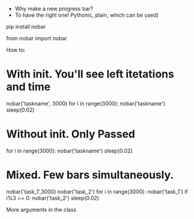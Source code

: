 - Why make a new progress bar?
- To have the right one! Pythonic, plain, which can be used)


pip install nobar

from nobar import nobar

How to:

# With init. You'll see left itetations and time
nobar('taskname', 3000)
for i in range(3000):
    nobar('taskname')
    sleep(0.02)
    
# Without init. Only Passed 
for i in range(3000):
    nobar('taskname')
    sleep(0.02)
    
# Mixed. Few bars simultaneously.
nobar('task_1',3000)
nobar('task_2')
for i in range(3000):
    nobar('task_1')
    if i%3 == 0:
        nobar('task_2')
    sleep(0.02)


More arguments in the class


